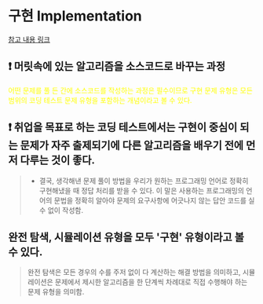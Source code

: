 # 구현 Implementation

[참고 내용 링크](https://youtube.com/playlist?list=PLRx0vPvlEmdAghTr5mXQxGpHjWqSz0dgC)<br>

## ❗️ 머릿속에 있는 알고리즘을 소스코드로 바꾸는 과정

<span style="color:yellow">어떤 문제를 풀 든 간에 소스코드를 작성하는 과정은 필수이므로 구현 문제 유형은 모든 범위의 코딩 테스트 문제 유형을 포함하는 개념이라고 볼 수 있다.</span>

## ❗️ 취업을 목표로 하는 코딩 테스트에서는 구현이 중심이 되는 문제가 자주 출제되기에 다른 알고리즘을 배우기 전에 먼저 다루는 것이 좋다.

> - 결국, 생각해낸 문제 풀이 방법을 우리가 원하는 프로그래밍 언어로 정확히 구현해냈을 때 정답 처리를 받을 수 있다. 이 말은 사용하는 프로그래밍의 언어의 문법을 정확히 알아야 문제의 요구사항에 어긋나지 않는 답안 코드를 실수 없이 작성함.

## 완전 탐색, 시뮬레이션 유형을 모두 '구현' 유형이라고 볼 수 있다.

> 완전 탐색은 모든 경우의 수를 주저 없이 다 계산하는 해결 방법을 의미하고, 시뮬레이션은 문제에서 제시한 알고리즘을 한 단계씩 차례대로 직접 수행해야 하는 문제 유형을 의미함.
